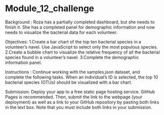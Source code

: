 # Module_12_challenge

Background :
Roza has a partially completed dashboard, but she needs to finish it. She has a completed panel for demographic information and now needs to visualize the bacterial data for each volunteer. 

Objectives:
1.Create a bar chart of the top ten bacterial species in a volunteer’s navel. Use JavaScript to select only the most populous species. 
2.Create a bubble chart to visualize the relative frequency of all the bacterial species found in a volunteer’s navel. 
3.Complete the demographic information panel.

Instructions :
Continue working with the samples.json dataset, and complete the following tasks.
When an individual’s ID is selected, the top 10 bacterial species (OTUs) should be visualized with a bar chart. 

Submission:
 Deploy your app to a free static page hosting service. GitHub Pages is recommended. Then, submit the link to the webpage (your deployment) as well as a link to your GitHub repository by pasting both links in the text box. Note that you must include both links in your submission.
